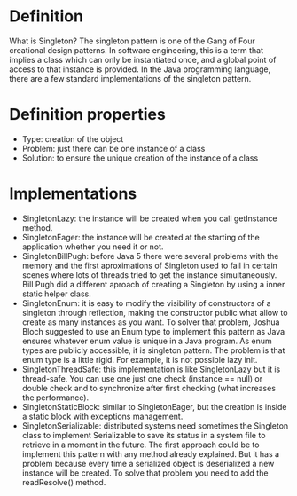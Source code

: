 # Definition
What is Singleton? The singleton pattern is one of the Gang of Four creational design patterns. In software engineering, this is a term that implies a class which can only be instantiated once, and a global point of access to that instance is provided. In the Java programming language, there are a few standard implementations of the singleton pattern.

# Definition properties
- Type: creation of the object
- Problem: just there can be one instance of a class
- Solution: to ensure the unique creation of the instance of a class

# Implementations
- SingletonLazy: the instance will be created when you call getInstance method.
- SingletonEager: the instance will be created at the starting of the application whether you need it or not.
- SingletonBillPugh: before Java 5 there were several problems with the memory and the first aproximations of Singleton used to fail in certain scenes where lots of threads tried to get the instance simultaneously. Bill Pugh did a different aproach of creating a Singleton by using a inner static helper class.
- SingletonEnum: it is easy to modify the visibility of constructors of a singleton through reflection, making the constructor public what allow to create as many instances as you want. To solver that problem, Joshua Bloch suggested to use an Enum type to implement this pattern as Java ensures whatever enum value is unique in a Java program. As enum types are publicly accessible, it is singleton pattern. The problem is that enum type is a little rigid. For example, it is not possible lazy init.
- SingletonThreadSafe: this implementation is like SingletonLazy but it is thread-safe. You can use one just one check (instance == null) or double check and to synchronize after first checking (what increases the performance).
- SingletonStaticBlock: similar to SingletonEager, but the creation is inside a static block with exceptions management.
- SingletonSerializable: distributed systems need sometimes the Singleton class to implement Serializable to save its status in a system file to retrieve in a moment in the future. The first approach could be to implement this pattern with any method already explained. But it has a problem because every time a serialized object is deserialized a new instance will be created. To solve that problem you need to add the readResolve() method.